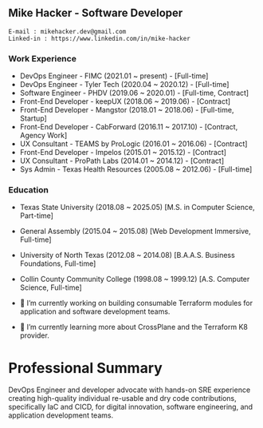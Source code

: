 ## Mike Hacker - Software Developer

    E-mail : mikehacker.dev@gmail.com
    Linked-in : https://www.linkedin.com/in/mike-hacker

### Work Experience
- DevOps Engineer - FIMC (2021.01 ~ present) - [Full-time]
- DevOps Engineer - Tyler Tech (2020.04 ~ 2020.12) - [Full-time]
- Software Engineer - PHDV (2019.06 ~ 2020.01) - [Full-time, Contract]
- Front-End Developer - keepUX (2018.06 ~ 2019.06) - [Contract]
- Front-End Developer - Mangstor (2018.01 ~ 2018.06) - [Full-time, Startup]
- Front-End Developer - CabForward (2016.11 ~ 2017.10) - [Contract, Agency Work]
- UX Consultant - TEAMS by ProLogic (2016.01 ~ 2016.06) - [Contract]
- Front-End Developer - Impelos (2015.01 ~ 2015.12) - [Contract]
- UX Consultant - ProPath Labs (2014.01 ~ 2014.12) - [Contract]
- Sys Admin - Texas Health Resources (2005.08 ~ 2012.06) - [Full-time]
    
### Education

- Texas State University (2018.08 ~ 2025.05) [M.S. in Computer Science, Part-time] 
- General Assembly (2015.04 ~ 2015.08) [Web Development Immersive, Full-time]
- University of North Texas (2012.08 ~ 2014.08) [B.A.A.S. Business Foundations, Full-time]
- Collin County Community College (1998.08 ~ 1999.12) [A.S. Computer Science, Full-time]

- 🔭 I’m currently working on building consumable Terraform modules for application and software development teams.
- 🌱 I’m currently learning more about CrossPlane and the Terraform K8 provider.

<!--
**mhackersu/mhackersu** is a ✨ _special_ ✨ repository because its `README.md` (this file) appears on your GitHub profile.

Here are some ideas to get you started:

- 🔭 I’m currently working on ...
- 🌱 I’m currently learning ...
- 👯 I’m looking to collaborate on ...
- 🤔 I’m looking for help with ...
- 💬 Ask me about ...
- 📫 How to reach me: ...
- 😄 Pronouns: ...
- ⚡ Fun fact: ...
-->

# Professional Summary
DevOps Engineer and developer advocate with hands-on SRE experience creating high-quality individual re-usable and dry code contributions, specifically IaC and CICD, for digital innovation, software engineering, and application development teams.

